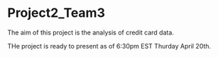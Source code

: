 # Project2_Team3

The aim of this project is the analysis of credit card data.

THe project is ready to present as of 6:30pm EST Thurday April 20th.
